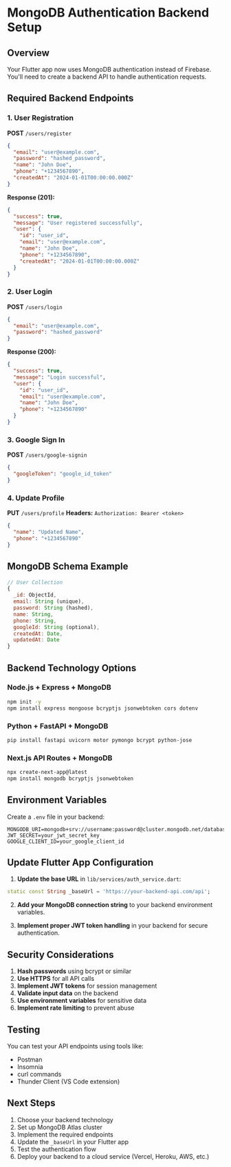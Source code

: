 # MongoDB Authentication Backend Setup

## Overview
Your Flutter app now uses MongoDB authentication instead of Firebase. You'll need to create a backend API to handle authentication requests.

## Required Backend Endpoints

### 1. User Registration
**POST** `/users/register`
```json
{
  "email": "user@example.com",
  "password": "hashed_password",
  "name": "John Doe",
  "phone": "+1234567890",
  "createdAt": "2024-01-01T00:00:00.000Z"
}
```

**Response (201):**
```json
{
  "success": true,
  "message": "User registered successfully",
  "user": {
    "id": "user_id",
    "email": "user@example.com",
    "name": "John Doe",
    "phone": "+1234567890",
    "createdAt": "2024-01-01T00:00:00.000Z"
  }
}
```

### 2. User Login
**POST** `/users/login`
```json
{
  "email": "user@example.com",
  "password": "hashed_password"
}
```

**Response (200):**
```json
{
  "success": true,
  "message": "Login successful",
  "user": {
    "id": "user_id",
    "email": "user@example.com",
    "name": "John Doe",
    "phone": "+1234567890"
  }
}
```

### 3. Google Sign In
**POST** `/users/google-signin`
```json
{
  "googleToken": "google_id_token"
}
```

### 4. Update Profile
**PUT** `/users/profile`
**Headers:** `Authorization: Bearer <token>`
```json
{
  "name": "Updated Name",
  "phone": "+1234567890"
}
```

## MongoDB Schema Example

```javascript
// User Collection
{
  _id: ObjectId,
  email: String (unique),
  password: String (hashed),
  name: String,
  phone: String,
  googleId: String (optional),
  createdAt: Date,
  updatedAt: Date
}
```

## Backend Technology Options

### Node.js + Express + MongoDB
```bash
npm init -y
npm install express mongoose bcryptjs jsonwebtoken cors dotenv
```

### Python + FastAPI + MongoDB
```bash
pip install fastapi uvicorn motor pymongo bcrypt python-jose
```

### Next.js API Routes + MongoDB
```bash
npx create-next-app@latest
npm install mongodb bcryptjs jsonwebtoken
```

## Environment Variables
Create a `.env` file in your backend:
```
MONGODB_URI=mongodb+srv://username:password@cluster.mongodb.net/database
JWT_SECRET=your_jwt_secret_key
GOOGLE_CLIENT_ID=your_google_client_id
```

## Update Flutter App Configuration

1. **Update the base URL** in `lib/services/auth_service.dart`:
```dart
static const String _baseUrl = 'https://your-backend-api.com/api';
```

2. **Add your MongoDB connection string** to your backend environment variables.

3. **Implement proper JWT token handling** in your backend for secure authentication.

## Security Considerations

1. **Hash passwords** using bcrypt or similar
2. **Use HTTPS** for all API calls
3. **Implement JWT tokens** for session management
4. **Validate input data** on the backend
5. **Use environment variables** for sensitive data
6. **Implement rate limiting** to prevent abuse

## Testing

You can test your API endpoints using tools like:
- Postman
- Insomnia
- curl commands
- Thunder Client (VS Code extension)

## Next Steps

1. Choose your backend technology
2. Set up MongoDB Atlas cluster
3. Implement the required endpoints
4. Update the `_baseUrl` in your Flutter app
5. Test the authentication flow
6. Deploy your backend to a cloud service (Vercel, Heroku, AWS, etc.)
